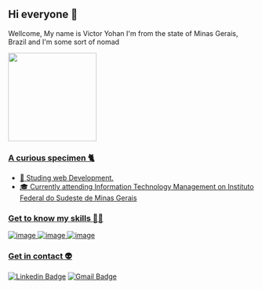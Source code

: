 ## Hi everyone 👋
Wellcome,
My name is Victor Yohan I'm from the state of Minas Gerais, Brazil and I'm some sort of nomad 

  <div>
    <a href="https://github.com/v4ndort">
    <img height="180em" src="https://github-readme-stats.vercel.app/api?username=v4ndort&show_icons=true&theme=dracula&include_all_commits=true&count_private=true"/>
  <div>

### A curious specimen 🐈
- 🚀 Studing web Development.
- 🎓 Currently attending Information Technology Management on Instituto Federal do Sudeste de Minas Gerais

### Get to know my skills 🐱‍👤
    
![image](https://img.shields.io/badge/HTML5-E34F26?style=for-the-badge&logo=html5&logoColor=white) ![image](https://img.shields.io/badge/CSS3-1572B6?style=for-the-badge&logo=css3&logoColor=white) ![image](https://img.shields.io/badge/JavaScript-323330?style=for-the-badge&logo=javascript&logoColor=F7DF1E) 

    
### Get in contact 👽
[![Linkedin Badge](https://img.shields.io/badge/-Victor%20Yohan-6633cc?style=flat-square&logo=Linkedin&logoColor=white&link=https://www.linkedin.com/in/v4ndort/)](https://www.linkedin.com/in/v4ndort/) 
[![Gmail Badge](https://img.shields.io/badge/-vyohan25@gmail.com-6633cc?style=flat-square&logo=Gmail&logoColor=white&link=mailto:vyohan25@gmail.com)](vyohan25@gmail.com)
